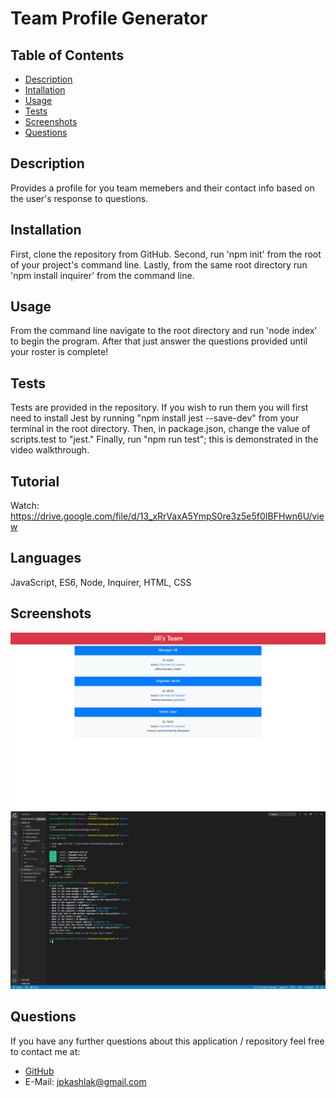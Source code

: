 # Team Profile Generator

## Table of Contents
* [Description](#description)
* [Intallation](#installation)
* [Usage](#usage)
* [Tests](#tests)
* [Screenshots](#screenshots)
* [Questions](#questions)

## Description
Provides a profile for you team memebers and their contact info based on the user's response to questions.

## Installation
First, clone the repository from GitHub. Second, run 'npm init' from the root of your project's command line. Lastly, from the same root directory run 'npm install inquirer' from the command line.

## Usage
From the command line navigate to the root directory and run 'node index' to begin the program. After that just answer the questions provided until your roster is complete!

## Tests
Tests are provided in the repository. If you wish to run them you will first need to install Jest by running "npm install jest --save-dev" from your terminal in the root directory. Then, in package.json, change the value of scripts.test to "jest." Finally, run "npm run test"; this is demonstrated in the video walkthrough.

## Tutorial
Watch: https://drive.google.com/file/d/13_xRrVaxA5YmpS0re3z5e5f0IBFHwn6U/view

## Languages
 JavaScript, ES6, Node, Inquirer, HTML, CSS

## Screenshots
![screenshot1](./assets/screenshot1.png)
![screenshot2](./assets/screenshot2.png)

## Questions
If you have any further questions about this application / repository feel free to contact me at: 
* [GitHub](https://github.com/jpkashlak)
* E-Mail: jpkashlak@gmail.com

